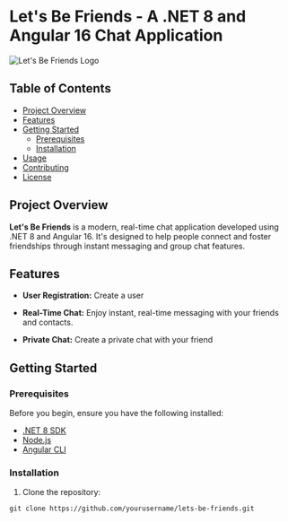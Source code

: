 # Let's Be Friends - A .NET 8 and Angular 16 Chat Application

![Let's Be Friends Logo](your-logo.png)

## Table of Contents

- [Project Overview](#project-overview)
- [Features](#features)
- [Getting Started](#getting-started)
  - [Prerequisites](#prerequisites)
  - [Installation](#installation)
- [Usage](#usage)
- [Contributing](#contributing)
- [License](#license)

## Project Overview

**Let's Be Friends** is a modern, real-time chat application developed using .NET 8 and Angular 16. It's designed to help people connect and foster friendships through instant messaging and group chat features.

## Features

- **User Registration:** Create a user

- **Real-Time Chat:** Enjoy instant, real-time messaging with your friends and contacts.

- **Private Chat:** Create a private chat with your friend

## Getting Started

### Prerequisites

Before you begin, ensure you have the following installed:

- [.NET 8 SDK](https://dotnet.microsoft.com/download/dotnet/8.0)
- [Node.js](https://nodejs.org/)
- [Angular CLI](https://angular.io/cli)

### Installation

1. Clone the repository:

```shell
git clone https://github.com/yourusername/lets-be-friends.git
